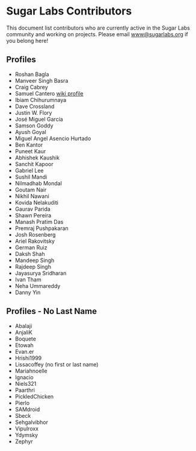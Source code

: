 # Sugar Labs Contributors

This document list contributors who are currently active in the Sugar Labs community and working on projects. Please email [www@sugarlabs.org](mailto:www@sugarlabs.org) if you belong here!  

## Profiles

* Roshan Bagla
* Manveer Singh Basra
* Craig Cabrey
* Samuel Cantero [wiki profile](https://wiki.sugarlabs.org/go/User:Scg)
* Ibiam Chihurumnaya
* Dave Crossland
* Justin W. Flory
* José Miguel García
* Samson Goddy
* Ayush Goyal
* Miguel Angel Asencio Hurtado
* Ben Kantor
* Puneet Kaur
* Abhishek Kaushik
* Sanchit Kapoor
* Gabriel Lee
* Sushil Mandi
* Nilmadhab Mondal
* Goutam Nair
* Nikhil Nawani
* Kovida Nelakuditi
* Gaurav Parida
* Shawn Pereira
* Manash Pratim Das
* Premraj Pushpakaran
* Josh Rosenberg
* Ariel Rakovitsky
* German Ruiz
* Daksh Shah
* Mandeep Singh
* Rajdeep Singh
* Jayasurya Sridharan
* Ivan Tham
* Neha Ummareddy
* Danny Yin


## Profiles - No Last Name

* Abalaji 
* AnjaliK
* Boquete
* Etowah 
* Evan.er
* Hrishi1999
* Lissacoffey (no first or last name)
* Mariahnoelle
* Ignacio
* Niels321
* Paarthri
* PickledChicken
* Pierlo
* SAMdroid
* Sbeck
* Sehgalvibhor
* Vipulroxx
* Ydymsky
* Zephyr
